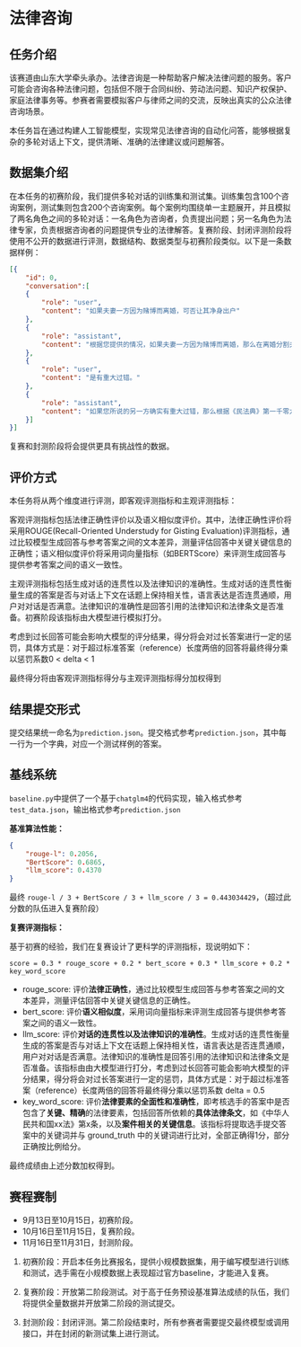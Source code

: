 # 法律咨询
## 任务介绍
该赛道由山东大学牵头承办。法律咨询是一种帮助客户解决法律问题的服务。客户可能会咨询各种法律问题，包括但不限于合同纠纷、劳动法问题、知识产权保护、家庭法律事务等。参赛者需要模拟客户与律师之间的交流，反映出真实的公众法律咨询场景。

本任务旨在通过构建人工智能模型，实现常见法律咨询的自动化问答，能够根据复杂的多轮对话上下文，提供清晰、准确的法律建议或问题解答。

## 数据集介绍

在本任务的初赛阶段，我们提供多轮对话的训练集和测试集。训练集包含100个咨询案例，测试集则包含200个咨询案例。每个案例均围绕单一主题展开，并且模拟了两名角色之间的多轮对话：一名角色为咨询者，负责提出问题；另一名角色为法律专家，负责根据咨询者的问题提供专业的法律解答。复赛阶段、封闭评测阶段将使用不公开的数据进行评测，数据结构、数据类型与初赛阶段类似。以下是一条数据样例：

```json
[{
    "id": 0,
    "conversation":[ 
    {
        "role": "user",
        "content": "如果夫妻一方因为赌博而离婚，可否让其净身出户"
    },
    {
        "role": "assistant",
        "content": "根据您提供的情况，如果夫妻一方因为赌博而离婚，那么在离婚分割夫妻共同财产时，另一方可以根据《民法典》第一千零九十二条的规定，请求法院少分或者不分涉及赌博产生的财产份额。但是需要注意的是，这个规定只适用于那些隐藏、转移、变卖、毁损、挥霍夫妻共同财产，或者伪造夫妻共同债务企图侵占另一方财产的行为。如果另一方不能证明这种行为的存在，那么是不能净身出户的。\n\n另外，离婚时，夫妻的共同财产应由双方协议处理，协议不成的，由人民法院根据财产的具体情况，按照照顾子女、女方和无过错方权益的原则判决，根据实际情况进行分割。\n\n最后，如果离婚是因为夫妻一方有重大过错，无过错方有权请求损害赔偿。但是需要特别说明的是，《民法典》第一千零九十一条仅列举了一些重大过错的情形，是否构成重大过错应根据实际情况进行分析。您提供的情况中并没有明确另一方是否有重大过错，因此需要了解更多事实后来判断。请问另一方是否有重大过错？"
    },
    {
        "role": "user",
        "content": "是有重大过错。"
    },
    {
        "role": "assistant",
        "content": "如果您所说的另一方确实有重大过错，那么根据《民法典》第一千零九十一条的规定，您可以请求对方进行损害赔偿。但是需要注意的是，是否构成重大过错取决于具体事实，请您提供更多证据和事实以便我们更好地为您提供法律意见。另外，夫妻离婚时还需要考虑子女抚养、财产分割等问题，请您做好相关准备以应对可能出现的情况。"
    }]
}]
```
复赛和封测阶段将会提供更具有挑战性的数据。

## 评价方式

本任务将从两个维度进行评测，即客观评测指标和主观评测指标：

客观评测指标包括法律正确性评价以及语义相似度评价。其中，法律正确性评价将采用ROUGE(Recall-Oriented Understudy for Gisting Evaluation)评测指标，通过比较模型生成回答与参考答案之间的文本差异，测量评估回答中关键关键信息的正确性；语义相似度评价将采用词向量指标（如BERTScore）来评测生成回答与提供参考答案之间的语义一致性。

主观评测指标包括生成对话的连贯性以及法律知识的准确性。生成对话的连贯性衡量生成的答案是否与对话上下文在话题上保持相关性，语言表达是否连贯通顺，用户对对话是否满意。法律知识的准确性是回答引用的法律知识和法律条文是否准备。初赛阶段该指标由大模型进行模拟打分。

考虑到过长回答可能会影响大模型的评分结果，得分将会对过长答案进行一定的惩罚，具体方式是：对于超过标准答案（reference）长度两倍的回答将最终得分乘以惩罚系数0 < delta < 1 

最终得分将由客观评测指标得分与主观评测指标得分加权得到

## 结果提交形式
提交结果统一命名为`prediction.json`。提交格式参考`prediction.json`，其中每一行为一个字典，对应一个测试样例的答案。

## 基线系统
`baseline.py`中提供了一个基于`chatglm4`的代码实现，输入格式参考`test_data.json`，输出格式参考`prediction.json`

**基准算法性能：** 
```json
{
    "rouge-l": 0.2056,
    "BertScore": 0.6865,
    "llm_score": 0.4370
}
```
最终 `rouge-l / 3 + BertScore / 3 + llm_score / 3 = 0.443034429`，（超过此分数的队伍进入复赛阶段）

**复赛评测指标：**

基于初赛的经验，我们在复赛设计了更科学的评测指标，现说明如下：

`score = 0.3 * rouge_score + 0.2 * bert_score + 0.3 * llm_score + 0.2 * key_word_score`

- rouge_score: 评价**法律正确性**，通过比较模型生成回答与参考答案之间的文本差异，测量评估回答中关键关键信息的正确性。
- bert_score: 评价**语义相似度**，采用词向量指标来评测生成回答与提供参考答案之间的语义一致性。
- llm_score: 评价**对话的连贯性以及法律知识的准确性**。生成对话的连贯性衡量生成的答案是否与对话上下文在话题上保持相关性，语言表达是否连贯通顺，用户对对话是否满意。法律知识的准确性是回答引用的法律知识和法律条文是否准备。该指标由由大模型进行打分，考虑到过长回答可能会影响大模型的评分结果，得分将会对过长答案进行一定的惩罚，具体方式是：对于超过标准答案（reference）长度两倍的回答将最终得分乘以惩罚系数 delta = 0.5
- key_word_score: 评价**法律要素的全面性和准确性**，即考核选手的答案中是否包含了**关键、精确**的法律要素，包括回答所依赖的**具体法律条文**，如《中华人民共和国xx法》第x条，以及**案件相关的关键信息**。该指标将提取选手提交答案中的关键词并与 ground_truth 中的关键词进行比对，全部正确得1分，部分正确按比例给分。

最终成绩由上述分数加权得到。

## 赛程赛制
- 9月13日至10月15日，初赛阶段。
- 10月16日至11月15日，复赛阶段。
- 11月16日至11月31日，封测阶段。

1. 初赛阶段：开启本任务比赛报名，提供小规模数据集，用于编写模型进行训练和测试，选手需在小规模数据上表现超过官方baseline，才能进入复赛。

2. 复赛阶段：开放第二阶段测试。对于高于任务预设基准算法成绩的队伍，我们将提供全量数据并开放第二阶段的测试提交。

3. 封测阶段：封闭评测。第二阶段结束时，所有参赛者需要提交最终模型或调用接口，并在封闭的新测试集上进行测试。